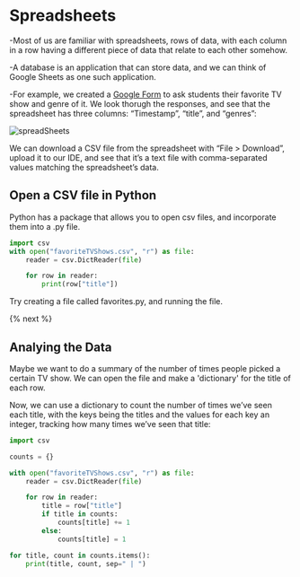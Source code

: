 # Spreadsheets

-Most of us are familiar with spreadsheets, rows of data, with each column in a row having a different piece of data that relate to each other somehow.

-A database is an application that can store data, and we can think of Google Sheets as one such application.

-For example, we created a [Google Form](https://forms.gle/Jtg6Hu466CV7aVBt8) to ask students their favorite TV show and genre of it. We look thorugh the responses, and see that the spreadsheet has three columns: “Timestamp”, “title”, and “genres”:

![spreadSheets](https://raw.githubusercontent.com/jmichalenko/cs50labs/2020/spreadsheets/spreadsheet.png)

We can download a CSV file from the spreadsheet with “File > Download”, upload it to our IDE, and see that it’s a text file with comma-separated values matching the spreadsheet’s data.

## Open a CSV file in Python

Python has a package that allows you to open csv files, and incorporate them into a .py file.  

```python
import csv
with open("favoriteTVShows.csv", "r") as file:
    reader = csv.DictReader(file)

    for row in reader:
        print(row["title"])
```
Try creating a file called favorites.py, and running the file.

{% next %}

## Analying the Data

Maybe we want to do a summary of the number of times people picked a certain TV show.  We can open the file and make a 'dictionary' for the title of each row.

Now, we can use a dictionary to count the number of times we’ve seen each title, with the keys being the titles and the values for each key an integer, tracking how many times we’ve seen that title:

```python
import csv

counts = {}

with open("favoriteTVShows.csv", "r") as file:
    reader = csv.DictReader(file)

    for row in reader:
        title = row["title"]
        if title in counts:
            counts[title] += 1
        else:
            counts[title] = 1

for title, count in counts.items():
    print(title, count, sep=" | ")
```
